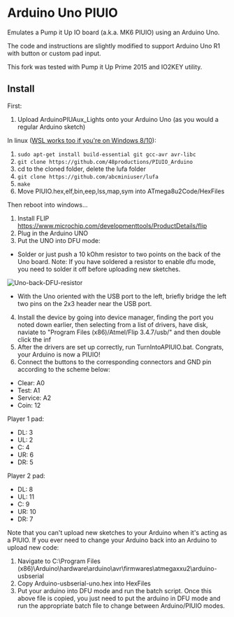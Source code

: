 # Arduino Uno PIUIO

Emulates a Pump it Up IO board (a.k.a. MK6 PIUIO) using an Arduino Uno.

The code and instructions are slightly modified to support Arduino Uno R1 with button or custom pad input.

This fork was tested with Pump it Up Prime 2015 and IO2KEY utility.

## Install
First:
1. Upload ArduinoPIUAux_Lights onto your Arduino Uno (as you would a regular Arduino sketch)

In linux ([WSL works too if you're on Windows 8/10](https://www.microsoft.com/en-us/p/debian/9msvkqc78pk6?activetab=pivot:overviewtab)):
1. `sudo apt-get install build-essential git gcc-avr avr-libc`
2. `git clone https://github.com/48productions/PIUIO_Arduino`
3. cd to the cloned folder, delete the lufa folder
4. `git clone https://github.com/abcminiuser/lufa`
5. `make`
6. Move PIUIO.hex,elf,bin,eep,lss,map,sym into ATmega8u2Code/HexFiles

Then reboot into windows...
1. Install FLIP https://www.microchip.com/developmenttools/ProductDetails/flip
2. Plug in the Arduino UNO
3. Put the UNO into DFU mode:

- Solder or just push a 10 kOhm resistor to two points on the back of the Uno board. Note: If you have soldered a resistor to enable dfu mode, you need to solder it off before uploading new sketches.

![Uno-back-DFU-resistor](https://user-images.githubusercontent.com/116333562/197133659-ab4bbe4a-3936-41e4-8763-04ba4ceaf051.jpg)

- With the Uno oriented with the USB port to the left, briefly bridge the left two pins on the 2x3 header near the USB port.

4. Install the device by going into device manager, finding the port you noted down earlier, then selecting from a list of drivers, have disk, naviate to "Program Files (x86)/Atmel/Flip 3.4.7/usb/" and then double click the inf
5. After the drivers are set up correctly, run TurnIntoAPIUIO.bat. Congrats, your Arduino is now a PIUIO!
6. Connect the buttons to the corresponding connectors and GND pin according to the scheme below:

- Clear: A0
- Test: A1
- Service: A2
- Coin: 12

Player 1 pad:

- DL: 3
- UL: 2
- C: 4
- UR: 6
- DR: 5

Player 2 pad:
- DL: 8
- UL: 11
- C: 9
- UR: 10
- DR: 7

Note that you can't upload new sketches to your Arduino when it's acting as a PIUIO. If you ever need to change your Arduino back into an Arduino to upload new code:
1. Navigate to C:\Program Files (x86)\Arduino\hardware\arduino\avr\firmwares\atmegaxxu2\arduino-usbserial
2. Copy Arduino-usbserial-uno.hex into HexFiles
3. Put your arduino into DFU mode and run the batch script. Once this above file is copied, you just need to put the arduino in DFU mode and run the appropriate batch file to change between Arduino/PIUIO modes.
